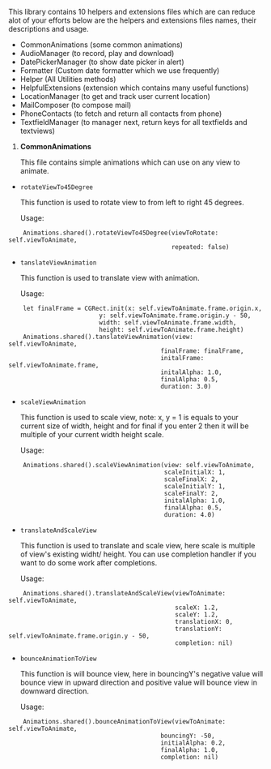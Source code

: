 This library contains 10 helpers and extensions files which are can reduce alot of your efforts below are the helpers and extensions files names, their descriptions and usage.

* CommonAnimations (some common animations)
* AudioManager (to record, play and download)
* DatePickerManager (to show date picker in alert)
* Formatter (Custom date formatter which we use frequently)
* Helper (All Utilities methods)
* HelpfulExtensions (extension which contains many useful functions)
* LocationManager (to get and track user current location)
* MailComposer (to compose mail)
* PhoneContacts (to fetch and return all contacts from phone)
* TextfieldManager (to manager next, return keys for all textfields and textviews)


1. **CommonAnimations** 
 
    This file contains simple animations which can use on any view to animate.
*  `rotateViewTo45Degree`

    This function is used to rotate view to from left to right 45 degrees.
    
    Usage:
```
    Animations.shared().rotateViewTo45Degree(viewToRotate: self.viewToAnimate, 
                                             repeated: false)
```
* `tanslateViewAnimation`

    This function is used to translate view with animation.
    
    Usage:
```
    let finalFrame = CGRect.init(x: self.viewToAnimate.frame.origin.x,
                         y: self.viewToAnimate.frame.origin.y - 50,
                         width: self.viewToAnimate.frame.width,
                         height: self.viewToAnimate.frame.height)
    Animations.shared().tanslateViewAnimation(view: self.viewToAnimate,
                                          finalFrame: finalFrame,
                                          initalFrame: self.viewToAnimate.frame,
                                          initalAlpha: 1.0,
                                          finalAlpha: 0.5,
                                          duration: 3.0) 
```
*  `scaleViewAnimation`

    This function is used to scale view, note: x, y = 1 is equals to your current size of width, height and for final if you enter 2 then it will be multiple of your current width height scale.
    
    Usage:
```
    Animations.shared().scaleViewAnimation(view: self.viewToAnimate,
                                           scaleInitialX: 1,
                                           scaleFinalX: 2,
                                           scaleInitialY: 1,
                                           scaleFinalY: 2,
                                           initalAlpha: 1.0,
                                           finalAlpha: 0.5,
                                           duration: 4.0)
```

*  `translateAndScaleView`

    This function is used to translate and scale view, here scale is multiple of view's existing widht/ height. You can use completion handler if you want to do some work after completions.
    
    Usage:
```
    Animations.shared().translateAndScaleView(viewToAnimate: self.viewToAnimate,
                                              scaleX: 1.2,
                                              scaleY: 1.2,
                                              translationX: 0,
                                              translationY: self.viewToAnimate.frame.origin.y - 50,
                                              completion: nil)
```
*  `bounceAnimationToView`

    This function is will bounce view, here in bouncingY's negative value will bounce view in upward direction and positive value will bounce view in downward direction.
    
    Usage:
```
    Animations.shared().bounceAnimationToView(viewToAnimate: self.viewToAnimate,
                                          bouncingY: -50,
                                          initialAlpha: 0.2,
                                          finalAlpha: 1.0,
                                          completion: nil)
```
                                                      